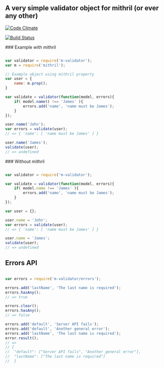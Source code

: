## A very simple validator object for mithril (or ever any other)

[![Code Climate](https://codeclimate.com/github/maxidr/m-validator/badges/gpa.svg)](https://codeclimate.com/github/maxidr/m-validator)

[![Build Status](https://travis-ci.org/maxidr/m-validator.svg?branch=master)](https://travis-ci.org/maxidr/m-validator)

### Example with mithril

```javascript

var validator = require('m-validator');
var m = require('mithril');

// Example object using mithril property
var user = {
    name: m.prop();
}

var validate = validator(function(model, errors){
    if( model.name() !== 'James' ){
        errors.add('name', 'name must be James'); 
    }
});

user.name('John');
var errors = validate(user);
// => { 'name': [ 'name must be James' ] }

user.name('James');
validate(user);
// => undefined

```

### Without mithril

```javascript

var validator = require('m-validator');

var validate = validator(function(model, errors){
    if( model.name !== 'James' ){
        errors.add('name', 'name must be James'); 
    }
});

var user = {};

user.name = 'John';
var errors = validate(user);
// => { 'name': [ 'name must be James' ] }

user.name = 'James';
validate(user);
// => undefined

```

## Errors API

```javascript

var errors = require('m-validator/errors');

errors.add('lastName', 'The last name is required');
errors.hasAny(); 
// => true

errors.clear();
errors.hasAny();
// => false

errors.add('default', 'Server API fails');
errors.add('default', 'Another general error');
errors.add('lastName', 'The last name is required');
error.result();
// => 
// {
//  "default": ["Server API fails", "Another general error"],
//  "lastName": ["The last name is required"]
//  }

```
